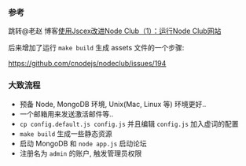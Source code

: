 ### 参考

跳转@老赵 博客[使用Jscex改进Node Club（1）：运行Node Club网站][blog]

[blog]: http://blog.zhaojie.me/2012/02/jscexify-nodeclub-1-prepare-nodeclub-website.html

后来增加了运行 `make build` 生成 assets 文件的一个步骤:

https://github.com/cnodejs/nodeclub/issues/194

### 大致流程

* 预备 Node, MongoDB 环境, Unix(Mac, Linux 等) 环境更好..
* 一个邮箱用来发送激活邮件等..
* `cp config.default.js config.js` 并且编辑 `config.js` 加入虚词的配置
* `make build` 生成一些静态资源
* 启动 MongoDB 和 `node app.js` 启动论坛
* 注册名为 `admin` 的账户, 触发管理员权限

